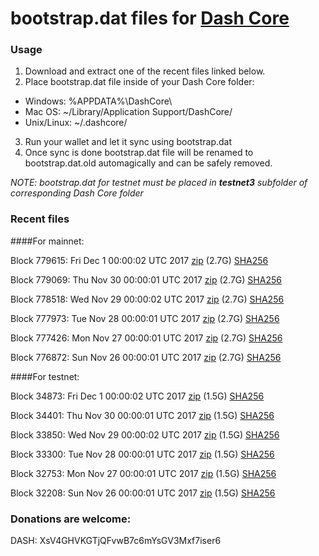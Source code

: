 # bootstrap.dat files for [Dash Core](https://www.dash.org)

### Usage

1. Download and extract one of the recent files linked below.
2. Place bootstrap.dat file inside of your Dash Core folder:
 - Windows: %APPDATA%\DashCore\
 - Mac OS: ~/Library/Application Support/DashCore/
 - Unix/Linux: ~/.dashcore/
3. Run your wallet and let it sync using bootstrap.dat
4. Once sync is done bootstrap.dat file will be renamed to bootstrap.dat.old automagically and can be safely removed.

_NOTE: bootstrap.dat for testnet must be placed in **testnet3** subfolder of corresponding Dash Core folder_

### Recent files

####For mainnet:

Block 779615: Fri Dec  1 00:00:02 UTC 2017 [zip](https://transfer.sh/zdAn0/bootstrap.dat.20171201.zip) (2.7G) [SHA256](https://transfer.sh/oQD9w/sha256.txt)

Block 779069: Thu Nov 30 00:00:01 UTC 2017 [zip](https://transfer.sh/Udnz8/bootstrap.dat.20171130.zip) (2.7G) [SHA256](https://transfer.sh/vk5kY/sha256.txt)

Block 778518: Wed Nov 29 00:00:02 UTC 2017 [zip](https://transfer.sh/LBalQ/bootstrap.dat.20171129.zip) (2.7G) [SHA256](https://transfer.sh/Pv8yF/sha256.txt)

Block 777973: Tue Nov 28 00:00:01 UTC 2017 [zip](https://transfer.sh/Ppeqs/bootstrap.dat.20171128.zip) (2.7G) [SHA256](https://transfer.sh/11hcAK/sha256.txt)

Block 777426: Mon Nov 27 00:00:01 UTC 2017 [zip](https://transfer.sh/SwZjV/bootstrap.dat.20171127.zip) (2.7G) [SHA256](https://transfer.sh/vrh8m/sha256.txt)

Block 776872: Sun Nov 26 00:00:01 UTC 2017 [zip](https://transfer.sh/Q4ove/bootstrap.dat.20171126.zip) (2.7G) [SHA256](https://transfer.sh/A73Mq/sha256.txt)

####For testnet:

Block 34873: Fri Dec  1 00:00:02 UTC 2017 [zip](https://transfer.sh/3arax/bootstrap.dat.20171201.zip) (1.5G) [SHA256](https://transfer.sh/mZhJ6/sha256.txt)

Block 34401: Thu Nov 30 00:00:01 UTC 2017 [zip](https://transfer.sh/7Wgys/bootstrap.dat.20171130.zip) (1.5G) [SHA256](https://transfer.sh/LtC3R/sha256.txt)

Block 33850: Wed Nov 29 00:00:02 UTC 2017 [zip](https://transfer.sh/LT1xf/bootstrap.dat.20171129.zip) (1.5G) [SHA256](https://transfer.sh/zvpSa/sha256.txt)

Block 33300: Tue Nov 28 00:00:01 UTC 2017 [zip](https://transfer.sh/QM9S7/bootstrap.dat.20171128.zip) (1.5G) [SHA256](https://transfer.sh/Affkv/sha256.txt)

Block 32753: Mon Nov 27 00:00:01 UTC 2017 [zip](https://transfer.sh/5bHDP/bootstrap.dat.20171127.zip) (1.5G) [SHA256](https://transfer.sh/xjBkg/sha256.txt)

Block 32208: Sun Nov 26 00:00:01 UTC 2017 [zip](https://transfer.sh/ziMu9/bootstrap.dat.20171126.zip) (1.5G) [SHA256](https://transfer.sh/T7z2w/sha256.txt)

### Donations are welcome:

DASH: XsV4GHVKGTjQFvwB7c6mYsGV3Mxf7iser6
